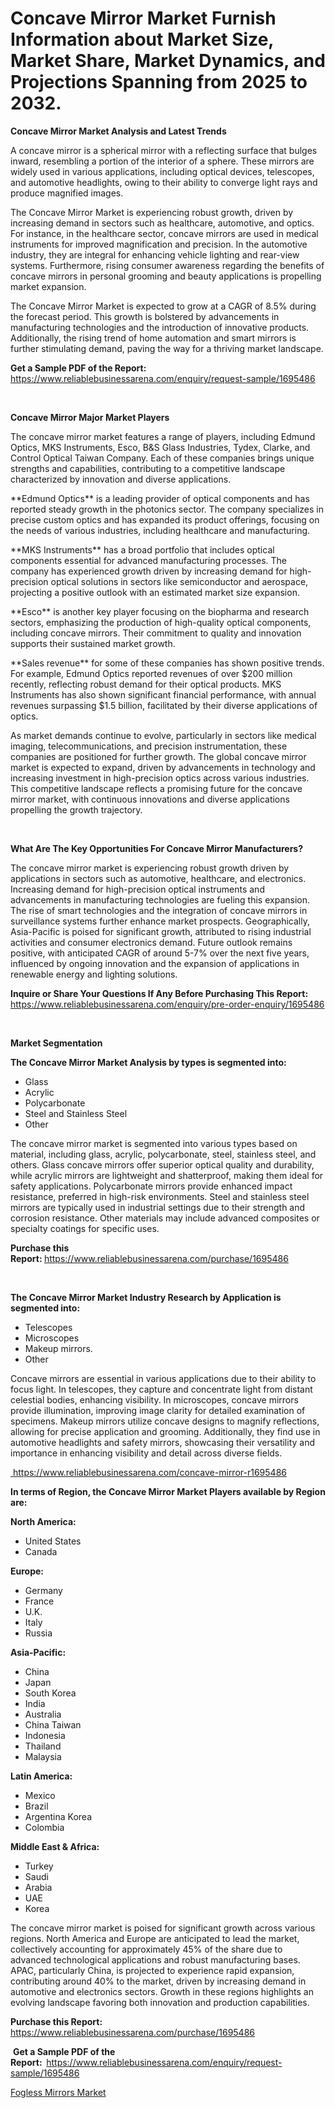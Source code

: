 <p><h1>Concave Mirror Market Furnish Information about Market Size, Market Share, Market Dynamics, and Projections Spanning from 2025 to 2032.</h1></p><p><strong>Concave Mirror Market Analysis and Latest Trends</strong></p>
<p><p>A concave mirror is a spherical mirror with a reflecting surface that bulges inward, resembling a portion of the interior of a sphere. These mirrors are widely used in various applications, including optical devices, telescopes, and automotive headlights, owing to their ability to converge light rays and produce magnified images.</p><p>The Concave Mirror Market is experiencing robust growth, driven by increasing demand in sectors such as healthcare, automotive, and optics. For instance, in the healthcare sector, concave mirrors are used in medical instruments for improved magnification and precision. In the automotive industry, they are integral for enhancing vehicle lighting and rear-view systems. Furthermore, rising consumer awareness regarding the benefits of concave mirrors in personal grooming and beauty applications is propelling market expansion.</p><p>The Concave Mirror Market is expected to grow at a CAGR of 8.5% during the forecast period. This growth is bolstered by advancements in manufacturing technologies and the introduction of innovative products. Additionally, the rising trend of home automation and smart mirrors is further stimulating demand, paving the way for a thriving market landscape.</p></p>
<p><strong>Get a Sample PDF of the Report:&nbsp;</strong> <a href="https://www.reliablebusinessarena.com/enquiry/request-sample/1695486?utm_campaign=1892&utm_medium=2&utm_source=Github&utm_content=ia&utm_term=05042025&utm_id=concave-mirror">https://www.reliablebusinessarena.com/enquiry/request-sample/1695486</a></p>
<p>&nbsp;</p>
<p><strong>Concave Mirror Major Market Players</strong></p>
<p><p>The concave mirror market features a range of players, including Edmund Optics, MKS Instruments, Esco, B&S Glass Industries, Tydex, Clarke, and Control Optical Taiwan Company. Each of these companies brings unique strengths and capabilities, contributing to a competitive landscape characterized by innovation and diverse applications.</p><p>**Edmund Optics** is a leading provider of optical components and has reported steady growth in the photonics sector. The company specializes in precise custom optics and has expanded its product offerings, focusing on the needs of various industries, including healthcare and manufacturing.</p><p>**MKS Instruments** has a broad portfolio that includes optical components essential for advanced manufacturing processes. The company has experienced growth driven by increasing demand for high-precision optical solutions in sectors like semiconductor and aerospace, projecting a positive outlook with an estimated market size expansion.</p><p>**Esco** is another key player focusing on the biopharma and research sectors, emphasizing the production of high-quality optical components, including concave mirrors. Their commitment to quality and innovation supports their sustained market growth.</p><p>**Sales revenue** for some of these companies has shown positive trends. For example, Edmund Optics reported revenues of over $200 million recently, reflecting robust demand for their optical products. MKS Instruments has also shown significant financial performance, with annual revenues surpassing $1.5 billion, facilitated by their diverse applications of optics.</p><p>As market demands continue to evolve, particularly in sectors like medical imaging, telecommunications, and precision instrumentation, these companies are positioned for further growth. The global concave mirror market is expected to expand, driven by advancements in technology and increasing investment in high-precision optics across various industries. This competitive landscape reflects a promising future for the concave mirror market, with continuous innovations and diverse applications propelling the growth trajectory.</p></p>
<p>&nbsp;</p>
<p><strong>What Are The Key Opportunities For Concave Mirror Manufacturers?</strong></p>
<p><p>The concave mirror market is experiencing robust growth driven by applications in sectors such as automotive, healthcare, and electronics. Increasing demand for high-precision optical instruments and advancements in manufacturing technologies are fueling this expansion. The rise of smart technologies and the integration of concave mirrors in surveillance systems further enhance market prospects. Geographically, Asia-Pacific is poised for significant growth, attributed to rising industrial activities and consumer electronics demand. Future outlook remains positive, with anticipated CAGR of around 5-7% over the next five years, influenced by ongoing innovation and the expansion of applications in renewable energy and lighting solutions.</p></p>
<p><strong>Inquire or Share Your Questions If Any Before Purchasing This Report:</strong> <a href="https://www.reliablebusinessarena.com/enquiry/pre-order-enquiry/1695486?utm_campaign=1892&utm_medium=2&utm_source=Github&utm_content=ia&utm_term=05042025&utm_id=concave-mirror">https://www.reliablebusinessarena.com/enquiry/pre-order-enquiry/1695486</a></p>
<p>&nbsp;</p>
<p><strong>Market Segmentation</strong></p>
<p><strong>The Concave Mirror Market Analysis by types is segmented into:</strong></p>
<p><ul><li>Glass</li><li>Acrylic</li><li>Polycarbonate</li><li>Steel and Stainless Steel</li><li>Other</li></ul></p>
<p><p>The concave mirror market is segmented into various types based on material, including glass, acrylic, polycarbonate, steel, stainless steel, and others. Glass concave mirrors offer superior optical quality and durability, while acrylic mirrors are lightweight and shatterproof, making them ideal for safety applications. Polycarbonate mirrors provide enhanced impact resistance, preferred in high-risk environments. Steel and stainless steel mirrors are typically used in industrial settings due to their strength and corrosion resistance. Other materials may include advanced composites or specialty coatings for specific uses.</p></p>
<p><strong>Purchase this Report:&nbsp;</strong><a href="https://www.reliablebusinessarena.com/purchase/1695486?utm_campaign=1892&utm_medium=2&utm_source=Github&utm_content=ia&utm_term=05042025&utm_id=concave-mirror">https://www.reliablebusinessarena.com/purchase/1695486</a></p>
<p>&nbsp;</p>
<p><strong>The Concave Mirror Market Industry Research by Application is segmented into:</strong></p>
<p><ul><li>Telescopes</li><li>Microscopes</li><li>Makeup mirrors.</li><li>Other</li></ul></p>
<p><p>Concave mirrors are essential in various applications due to their ability to focus light. In telescopes, they capture and concentrate light from distant celestial bodies, enhancing visibility. In microscopes, concave mirrors provide illumination, improving image clarity for detailed examination of specimens. Makeup mirrors utilize concave designs to magnify reflections, allowing for precise application and grooming. Additionally, they find use in automotive headlights and safety mirrors, showcasing their versatility and importance in enhancing visibility and detail across diverse fields.</p></p>
<p><a href="https://www.reliablebusinessarena.com/concave-mirror-r1695486?utm_campaign=1892&utm_medium=2&utm_source=Github&utm_content=ia&utm_term=05042025&utm_id=concave-mirror">&nbsp;https://www.reliablebusinessarena.com/concave-mirror-r1695486</a></p>
<p><strong>In terms of Region, the Concave Mirror Market Players available by Region are:</strong></p>
<p>
    <p> <strong> North America: </strong>
        <ul>
            <li>United States</li>
            <li>Canada</li>
        </ul>
        </p> 
    <p> <strong> Europe: </strong>
        <ul>
            <li>Germany</li>
            <li>France</li>
            <li>U.K.</li>
            <li>Italy</li>
            <li>Russia</li>
        </ul>
        </p> 
    <p> <strong> Asia-Pacific: </strong>
        <ul>
            <li>China</li>
            <li>Japan</li>
            <li>South Korea</li>
            <li>India</li>
            <li>Australia</li>
            <li>China Taiwan</li>
            <li>Indonesia</li>
            <li>Thailand</li>
            <li>Malaysia</li>
        </ul>
        </p> 
    <p> <strong> Latin America: </strong>
        <ul>
            <li>Mexico</li>
            <li>Brazil</li>
            <li>Argentina Korea</li>
            <li>Colombia</li>
        </ul>
        </p> 
    <p> <strong> Middle East & Africa: </strong>
        <ul>
            <li>Turkey</li>
            <li>Saudi</li>
            <li>Arabia</li>
            <li>UAE</li>
            <li>Korea</li>
        </ul>
    </p>
    </p>
<p><p>The concave mirror market is poised for significant growth across various regions. North America and Europe are anticipated to lead the market, collectively accounting for approximately 45% of the share due to advanced technological applications and robust manufacturing bases. APAC, particularly China, is projected to experience rapid expansion, contributing around 40% to the market, driven by increasing demand in automotive and electronics sectors. Growth in these regions highlights an evolving landscape favoring both innovation and production capabilities.</p></p>
<p><strong>Purchase this Report: </strong><a href="https://www.reliablebusinessarena.com/purchase/1695486?utm_campaign=1892&utm_medium=2&utm_source=Github&utm_content=ia&utm_term=05042025&utm_id=concave-mirror">https://www.reliablebusinessarena.com/purchase/1695486</a></p>
<p>&nbsp;<strong>Get a Sample PDF of the Report:&nbsp;&nbsp;</strong><a href="https://www.reliablebusinessarena.com/enquiry/request-sample/1695486?utm_campaign=1892&utm_medium=2&utm_source=Github&utm_content=ia&utm_term=05042025&utm_id=concave-mirror">https://www.reliablebusinessarena.com/enquiry/request-sample/1695486</a></p>
<p><strong></strong></p>
<p><p><a href="https://github.com/provorikovar/Market-Research-Report-List-7/blob/main/fogless-mirrors-market.md?utm_campaign=1892&utm_medium=2&utm_source=Github&utm_content=ia&utm_term=05042025&utm_id=concave-mirror">Fogless Mirrors Market</a></p></p>